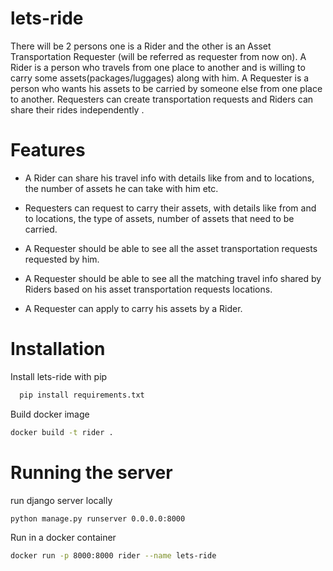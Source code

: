 
# lets-ride

There will be 2 persons one is a Rider and the other is an Asset Transportation Requester (will be referred as requester from now on). 
A Rider is a person who travels from one place to another and is willing to carry some assets(packages/luggages) along with him. 
A Requester is a person who wants his assets to be carried by someone else from one place to another. 
Requesters can create transportation requests and Riders can share their rides independently
.



# Features

- A Rider can share his travel info with details like from and to locations, the number of assets he can take with him etc. 

- Requesters can request to carry their assets, with details like from and to locations, the type of assets, number of assets that need to be carried.
- A Requester should be able to see all the asset transportation requests requested by him. 

- A Requester should be able to see all the matching travel info shared by Riders based on his asset transportation requests locations.

- A Requester can apply to carry his assets by a Rider.



# Installation

Install lets-ride with pip

```bash
  pip install requirements.txt
```

Build docker image

```bash
docker build -t rider .
```

# Running the server

run django server locally

```bash
python manage.py runserver 0.0.0.0:8000
```

Run in a docker container

```bash 
docker run -p 8000:8000 rider --name lets-ride
```
    
